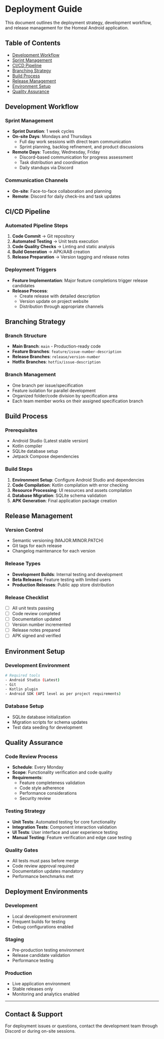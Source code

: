# Deployment Guide

This document outlines the deployment strategy, development workflow, and release management for the Homeal Android application.

## Table of Contents
- [Development Workflow](#development-workflow)
- [Sprint Management](#sprint-management)
- [CI/CD Pipeline](#cicd-pipeline)
- [Branching Strategy](#branching-strategy)
- [Build Process](#build-process)
- [Release Management](#release-management)
- [Environment Setup](#environment-setup)
- [Quality Assurance](#quality-assurance)

## Development Workflow

### Sprint Management
- **Sprint Duration**: 1 week cycles
- **On-site Days**: Mondays and Thursdays
  - Full day work sessions with direct team communication
  - Sprint planning, backlog refinement, and product discussions
- **Remote Days**: Tuesday, Wednesday, Friday
  - Discord-based communication for progress assessment
  - Task distribution and coordination
  - Daily standups via Discord

### Communication Channels
- **On-site**: Face-to-face collaboration and planning
- **Remote**: Discord for daily check-ins and task updates

## CI/CD Pipeline

### Automated Pipeline Steps
1. **Code Commit** → Git repository
2. **Automated Testing** → Unit tests execution
3. **Code Quality Checks** → Linting and static analysis
4. **Build Generation** → APK/AAB creation
5. **Release Preparation** → Version tagging and release notes

### Deployment Triggers
- **Feature Implementation**: Major feature completions trigger release candidates
- **Release Process**: 
  - Create release with detailed description
  - Version update on project website
  - Distribution through appropriate channels

## Branching Strategy

### Branch Structure
- **Main Branch**: `main` - Production-ready code
- **Feature Branches**: `feature/issue-number-description`
- **Release Branches**: `release/version-number`
- **Hotfix Branches**: `hotfix/issue-description`

### Branch Management
- One branch per issue/specification
- Feature isolation for parallel development
- Organized folder/code division by specification area
- Each team member works on their assigned specification branch

## Build Process

### Prerequisites
- Android Studio (Latest stable version)
- Kotlin compiler
- SQLite database setup
- Jetpack Compose dependencies

### Build Steps
1. **Environment Setup**: Configure Android Studio and dependencies
2. **Code Compilation**: Kotlin compilation with error checking
3. **Resource Processing**: UI resources and assets compilation
4. **Database Migration**: SQLite schema validation
5. **APK Generation**: Final application package creation

## Release Management

### Version Control
- Semantic versioning (MAJOR.MINOR.PATCH)
- Git tags for each release
- Changelog maintenance for each version

### Release Types
- **Development Builds**: Internal testing and development
- **Beta Releases**: Feature testing with limited users
- **Production Releases**: Public app store distribution

### Release Checklist
- [ ] All unit tests passing
- [ ] Code review completed
- [ ] Documentation updated
- [ ] Version number incremented
- [ ] Release notes prepared
- [ ] APK signed and verified

## Environment Setup

### Development Environment
```bash
# Required tools
- Android Studio (Latest)
- Git
- Kotlin plugin
- Android SDK (API level as per project requirements)
```

### Database Setup
- SQLite database initialization
- Migration scripts for schema updates
- Test data seeding for development

## Quality Assurance

### Code Review Process
- **Schedule**: Every Monday
- **Scope**: Functionality verification and code quality
- **Requirements**: 
  - Feature completeness validation
  - Code style adherence
  - Performance considerations
  - Security review

### Testing Strategy
- **Unit Tests**: Automated testing for core functionality
- **Integration Tests**: Component interaction validation
- **UI Tests**: User interface and user experience testing
- **Manual Testing**: Feature verification and edge case testing

### Quality Gates
- All tests must pass before merge
- Code review approval required
- Documentation updates mandatory
- Performance benchmarks met

## Deployment Environments

### Development
- Local development environment
- Frequent builds for testing
- Debug configurations enabled

### Staging
- Pre-production testing environment
- Release candidate validation
- Performance testing

### Production
- Live application environment
- Stable releases only
- Monitoring and analytics enabled

---

## Contact & Support
For deployment issues or questions, contact the development team through Discord or during on-site sessions.
